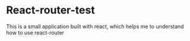 # React-router-test
This is a small application built with react, which helps me to understand how to use react-router
